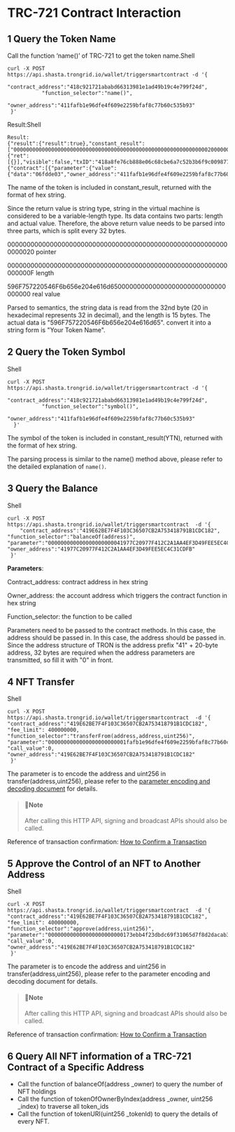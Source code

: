 # TRC-721 Contract Interaction

## 1 Query the Token Name

Call the function ‘name()’ of TRC-721 to get the token name.Shell

```
curl -X POST https://api.shasta.trongrid.io/wallet/triggersmartcontract -d '{
           "contract_address":"418c921721ababd66313981e1ad49b19c4e799f24d",
           "function_selector":"name()",
           "owner_address":"411fafb1e96dfe4f609e2259bfaf8c77b60c535b93"
 }'
```

Result:Shell

```
Result:
{"result":{"result":true},"constant_result":["0000000000000000000000000000000000000000000000000000000000000020000000000000000000000000000000000000000000000000000000000000000f596f757220546f6b656e204e616d650000000000000000000000000000000000"],"transaction":{"ret":[{}],"visible":false,"txID":"418a8fe76cb888e06c68cbe6a7c52b3b6f9c009877e16a2a87183868c5cbb1b0","raw_data":{"contract":[{"parameter":{"value":{"data":"06fdde03","owner_address":"411fafb1e96dfe4f609e2259bfaf8c77b60c535b93","contract_address":"418c921721ababd66313981e1ad49b19c4e799f24d"},"type_url":"type.googleapis.com/protocol.TriggerSmartContract"},"type":"TriggerSmartContract"}],"ref_block_bytes":"2d6d","ref_block_hash":"08e5816e980173a0","expiration":1615822557000,"fee_limit":400000000,"timestamp":1615822500321},"raw_data_hex":"0a022d6d220808e5816e980173a040c89e9eb4832f5a6d081f12690a31747970652e676f6f676c65617069732e636f6d2f70726f746f636f6c2e54726967676572536d617274436f6e747261637412340a15411fafb1e96dfe4f609e2259bfaf8c77b60c535b931215418c921721ababd66313981e1ad49b19c4e799f24d220406fdde0370e1e39ab4832f90018088debe01"}}
```

The name of the token is included in constant\_result, returned with the format of hex string.

Since the return value is string type, string in the virtual machine is considered to be a variable-length type. Its data contains two parts: length and actual value. Therefore, the above return value needs to be parsed into three parts, which is split every 32 bytes.

0000000000000000000000000000000000000000000000000000000000000020 pointer

000000000000000000000000000000000000000000000000000000000000000F length

596F757220546F6b656e204e616d650000000000000000000000000000000000 real value

Parsed to semantics, the string data is read from the 32nd byte (20 in hexadecimal represents 32 in decimal), and the length is 15 bytes. The actual data is "596F757220546F6b656e204e616d65". convert it into a string form is "Your Token Name".

## 2 Query the Token Symbol

Shell

```
curl -X POST  https://api.shasta.trongrid.io/wallet/triggersmartcontract -d '{
           "contract_address":"418c921721ababd66313981e1ad49b19c4e799f24d",
           "function_selector":"symbol()",
           "owner_address":"411fafb1e96dfe4f609e2259bfaf8c77b60c535b93"
  }'
```

The symbol of the token is included in constant\_result(YTN), returned with the format of hex string.

The parsing process is similar to the name() method above, please refer to the detailed explanation of `name()`.

## 3 Query the Balance

Shell

```
curl -X POST https://api.shasta.trongrid.io/wallet/triggersmartcontract  -d '{
    "contract_address":"419E62BE7F4F103C36507CB2A753418791B1CDC182",
"function_selector":"balanceOf(address)",
"parameter":"000000000000000000000041977C20977F412C2A1AA4EF3D49FEE5EC4C31CDFB",
"owner_address":"41977C20977F412C2A1AA4EF3D49FEE5EC4C31CDFB"
 }'
```

**Parameters**:

Contract\_address: contract address in hex string

Owner\_address: the account address which triggers the contract function in hex string

Function\_selector: the function to be called

Parameters need to be passed to the contract methods. In this case, the address should be passed in. In this case, the address should be passed in. Since the address structure of TRON is the address prefix "41" + 20-byte address, 32 bytes are required when the address parameters are transmitted, so fill it with "0" in front.

## 4 NFT Transfer

Shell

```
curl -X POST https://api.shasta.trongrid.io/wallet/triggersmartcontract  -d '{
"contract_address":"419E62BE7F4F103C36507CB2A753418791B1CDC182",
"fee_limit": 400000000,
"function_selector":"transferFrom(address,address,uint256)",
"parameter":"0000000000000000000000001fafb1e96dfe4f609e2259bfaf8c77b60c535b9300000000000000000000000021ae4e504e68a75521221163faae1acd01deb3160000000000000000000000000000000000000000000000000000000000000001",
"call_value":0,
"owner_address":"419E62BE7F4F103C36507CB2A753418791B1CDC182"
 }'
```

The parameter is to encode the address and uint256 in transfer(address,uint256), please refer to the [parameter encoding and decoding document](https://developers.tron.network/docs/parameter-and-return-value-encoding-and-decoding) for details.

> #### 📘Note
>
> After calling this HTTP API, signing and broadcast APIs should also be called.

Reference of transaction confirmation: [How to Confirm a Transaction](https://developers.tron.network/docs/transaction-11)

## 5 Approve the Control of an NFT to Another Address

Shell

```
curl -X POST https://api.shasta.trongrid.io/wallet/triggersmartcontract  -d '{
"contract_address":"419E62BE7F4F103C36507CB2A753418791B1CDC182",
"fee_limit": 400000000,
"function_selector":"approve(address,uint256)",
"parameter":"000000000000000000000000173ebb4f23dbdc69f31065d7f8d2dacab32e004f0000000000000000000000000000000000000000000000000000000000000001",
"call_value":0,
"owner_address":"419E62BE7F4F103C36507CB2A753418791B1CDC182"
 }'
```

The parameter is to encode the address and uint256 in transfer(address,uint256), please refer to the parameter encoding and decoding document for details.

> #### 📘Note
>
> After calling this HTTP API, signing and broadcast APIs should also be called.

Reference of transaction confirmation: [How to Confirm a Transaction](https://developers.tron.network/docs/transaction-11)

## 6 Query All NFT information of a TRC-721 Contract of a Specific Address

* Call the function of balanceOf(address \_owner) to query the number of NFT holdings
* Call the function of tokenOfOwnerByIndex(address \_owner, uint256 \_index) to traverse all token\_ids
* Call the function of tokenURI(uint256 \_tokenId) to query the details of every NFT.
